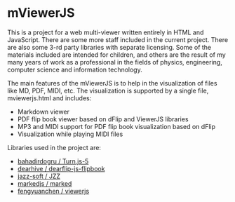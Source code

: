 #  mViewerJS 
This is a project for a web multi-viewer written entirely in HTML and JavaScript. There are some more staff included in the current project. There are also some 3-rd party libraries with separate licensing. Some of the materials included are intended for children, and others are the result of my many years of work as a professional in the fields of physics, engineering, computer science and information technology.

The main features of the mViewerJS is to help in the visualization of files like MD, PDF, MIDI, etc. The visualization is supported by a single file,  mviewerjs.html and includes:
- Markdown viewer
- PDF flip book viewer based on dFlip and ViewerJS libraries
- MP3 and MIDI support for PDF flip book visualization based on dFlip
- Visualization while playing MIDI files

 Libraries used in the project are:
 - <a href="https://github.com/bahadirdogru/Turn.js-5/tree/master"> bahadirdogru / Turn.js-5 </a>
 - <a href="https://github.com/dearhive/dearflip-js-flipbook"> dearhive / dearflip-js-flipbook </a>
 - <a href="https://github.com/jazz-soft/JZZ"> jazz-soft / JZZ </a>
 - <a href="https://github.com/markedjs/marked"> markedjs / marked </a>
 - <a href="https://github.com/fengyuanchen/viewerjs"> fengyuanchen / viewerjs </a>

 

